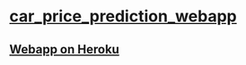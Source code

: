 # [car_price_prediction_webapp](https://github.com/parthshah28/car_price_prediction_webapp)

## [Webapp on Heroku](https://car-price-prediction-webapp.herokuapp.com/)
